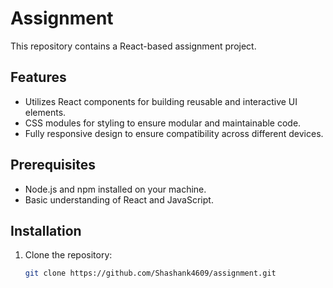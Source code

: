 # Assignment

This repository contains a React-based assignment project. 

## Features
- Utilizes React components  for building reusable and interactive UI elements.
- CSS modules for styling to ensure modular and maintainable code.
- Fully responsive design to ensure compatibility across different devices.

## Prerequisites
- Node.js and npm installed on your machine.
- Basic understanding of React and JavaScript.

## Installation
1. Clone the repository:
   ```bash
   git clone https://github.com/Shashank4609/assignment.git
